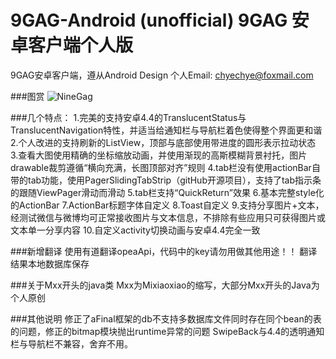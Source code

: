 ﻿9GAG-Android (unofficial)
9GAG 安卓客户端个人版
=====================

9GAG安卓客户端，遵从Android Design
个人Email: chyechye@foxmail.com
	
###图赏
![NineGag](https://raw.github.com/Mixiaoxiao/9Gag/master/Screenshots/device-all.jpg)
	
###几个特点：
1.完美的支持安卓4.4的TranslucentStatus与TranslucentNavigation特性，并适当给通知栏与导航栏着色使得整个界面更和谐
2.个人改进的支持刷新的ListView，顶部与底部使用带进度的圆形表示拉动状态
3.查看大图使用精确的坐标缩放动画，并使用渐现的高斯模糊背景衬托，图片drawable裁剪遵循“横向充满，长图顶部对齐”规则
4.tab栏没有使用actionBar自带的tab功能，使用PagerSlidingTabStrip（gitHub开源项目），支持了tab指示条的跟随ViewPager滑动而滑动
5.tab栏支持“QuickReturn”效果
6.基本完整style化的ActionBar
7.ActionBar标题字体自定义
8.Toast自定义
9.支持分享图片+文本，经测试微信与微博均可正常接收图片与文本信息，不排除有些应用只可获得图片或文本单一分享内容
10.自定义activity切换动画与安卓4.4完全一致

###新增翻译
使用有道翻译opeaApi，代码中的key请勿用做其他用途！！
翻译结果本地数据库保存

###关于Mxx开头的java类
Mxx为Mixiaoxiao的缩写，大部分Mxx开头的Java为个人原创

###其他说明
修正了aFinal框架的db不支持多数据库文件同时存在同个bean的表的问题，修正的bitmap模块抛出runtime异常的问题
SwipeBack与4.4的透明通知栏与导航栏不兼容，舍弃不用。